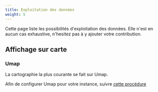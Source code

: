 ```yaml
---
title: Exploitation des données
weight: 5
---
```


Cette page liste les possibilités d'exploitation des données.
Elle n'est en aucun cas exhaustive, n'hesitez pas à y ajouter votre contribution.

## Affichage sur carte

### Umap

La cartographie la plus courante se fait sur Umap.

Afin de configurer Umap pour votre instance, suivre [cette procédure](/fr/documentation/exploitation_donnees/umap)

